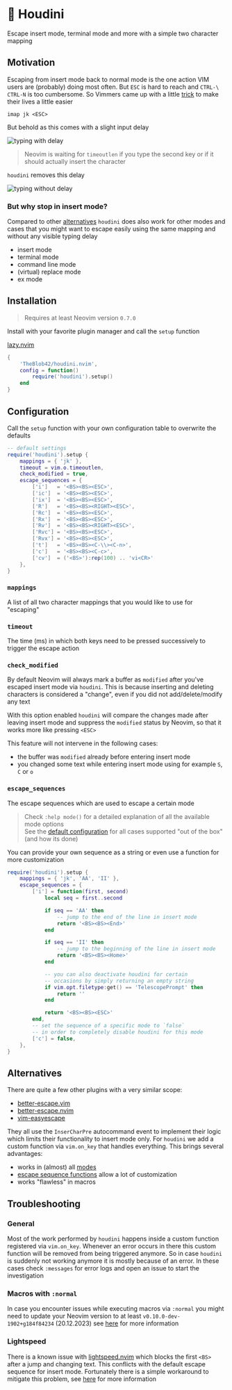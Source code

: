 # 🧙 Houdini

Escape insert mode, terminal mode and more with a simple two character mapping

## Motivation

Escaping from insert mode back to normal mode is the one action VIM users are (probably) doing most often. But `ESC` is hard to reach and `CTRL-\ CTRL-N` is too cumbersome. So Vimmers came up with a little [trick](https://vim.fandom.com/wiki/Avoid_the_escape_key#Mappings) to make their lives a little easier

```vimscript
imap jk <ESC>
```

But behold as this comes with a slight input delay

![typing with delay](./assets/with_delay.gif)

> Neovim is waiting for `timeoutlen` if you type the second key or if it should actually insert the character

`houdini` removes this delay

![typing without delay](./assets/without_delay.gif)

### But why stop in insert mode?

Compared to other [alternatives](#alternatives) `houdini` does also work for other modes and cases that you might want to escape easily using the same mapping and without any visible typing delay

- insert mode
- terminal mode
- command line mode
- (virtual) replace mode
- ex mode

## Installation

> Requires at least Neovim version `0.7.0`

Install with your favorite plugin manager and call the `setup` function

[lazy.nvim](https://github.com/folke/lazy.nvim)
```lua
{
    'TheBlob42/houdini.nvim',
    config = function()
        require('houdini').setup()
    end
}
```

## Configuration

Call the `setup` function with your own configuration table to overwrite the defaults

```lua
-- default settings
require('houdini').setup {
    mappings = { 'jk' },
    timeout = vim.o.timeoutlen,
    check_modified = true,
    escape_sequences = {
        ['i']   = '<BS><BS><ESC>',
        ['ic']  = '<BS><BS><ESC>',
        ['ix']  = '<BS><BS><ESC>',
        ['R']   = '<BS><BS><RIGHT><ESC>',
        ['Rc']  = '<BS><BS><ESC>',
        ['Rx']  = '<BS><BS><ESC>',
        ['Rv']  = '<BS><BS><RIGHT><ESC>',
        ['Rvc'] = '<BS><BS><ESC>',
        ['Rvx'] = '<BS><BS><ESC>',
        ['t']   = '<BS><BS><C-\\><C-n>',
        ['c']   = '<BS><BS><C-c>',
        ['cv']  = ('<BS>'):rep(100) .. 'vi<CR>'
    },
}
```

### `mappings`

A list of all two character mappings that you would like to use for "escaping"

### `timeout`

The time (ms) in which both keys need to be pressed successively to trigger the escape action

### `check_modified`

By default Neovim will always mark a buffer as `modified` after you've escaped insert mode via `houdini`. This is because inserting and deleting characters is considered a "change", even if you did not add/delete/modify any text

With this option enabled `houdini` will compare the changes made after leaving insert mode and suppress the `modified` status by Neovim, so that it works more like pressing `<ESC>`

This feature will not intervene in the following cases:

- the buffer was `modified` already before entering insert mode
- you changed some text while entering insert mode using for example `S`, `C` or `o`

### `escape_sequences`

The escape sequences which are used to escape a certain mode

> Check `:help mode()` for a detailed explanation of all the available mode options  
> See the [default configuration](#configuration) for all cases supported "out of the box" (and how its done)

You can provide your own sequence as a string or even use a function for more customization

```lua
require('houdini').setup {
    mappings = { 'jk', 'AA', 'II' },
    escape_sequences = {
        ['i'] = function(first, second)
            local seq = first..second

            if seq == 'AA' then
                -- jump to the end of the line in insert mode
                return '<BS><BS><End>'
            end

            if seq == 'II' then
                -- jump to the beginning of the line in insert mode
                return '<BS><BS><Home>'
            end

            -- you can also deactivate houdini for certain
            -- occasions by simply returning an empty string
            if vim.opt.filetype:get() == 'TelescopePrompt' then
                return ''
            end

            return '<BS><BS><ESC>'
        end,
        -- set the sequence of a specific mode to `false`
        -- in order to completely disable houdini for this mode
        ['c'] = false,
    },
}
```

## Alternatives

There are quite a few other plugins with a very similar scope:

- [better-escape.vim](https://github.com/jdhao/better-escape.vim)
- [better-escape.nvim](https://github.com/max397574/better-escape.nvim)
- [vim-easyescape](https://github.com/zhou13/vim-easyescape)

They all use the `InserCharPre` autocommand event to implement their logic which limits their functionality to insert mode only. For `houdini` we add a custom function via `vim.on_key` that handles everything. This brings several advantages:

- works in (almost) all [modes](#but-why-stop-in-insert-mode%3F)
- [escape sequence functions](#escape-sequences) allow a lot of customization
- works "flawless" in macros

## Troubleshooting

### General

Most of the work performed by `houdini` happens inside a custom function registered via `vim.on_key`. Whenever an error occurs in there this custom function will be removed from being triggered anymore. So in case `houdini` is suddenly not working anymore it is mostly because of an error. In these cases check `:messages` for error logs and open an issue to start the investigation

### Macros with `:normal`

In case you encounter issues while executing macros via `:normal` you might need to update your Neovim version to at least `v0.10.0-dev-1902+g184f84234` (20.12.2023) see [here](https://github.com/TheBlob42/houdini.nvim/issues/7) for more information

### Lightspeed

There is a known issue with [lightspeed.nvim](https://github.com/ggandor/lightspeed.nvim) which blocks the first `<BS>` after a jump and changing text. This conflicts with the default escape sequence for insert mode. Fortunately there is a simple workaround to mitigate this problem, see [here](https://github.com/ggandor/lightspeed.nvim/issues/140) for more information
